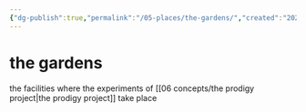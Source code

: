 ```yaml
---
{"dg-publish":true,"permalink":"/05-places/the-gardens/","created":"2024-10-28T09:35:42.859-05:00","updated":"2024-10-29T15:28:34.094-05:00"}
---
```


# the gardens
the facilities where the experiments of [[06 concepts/the prodigy project\|the prodigy project]] take place 